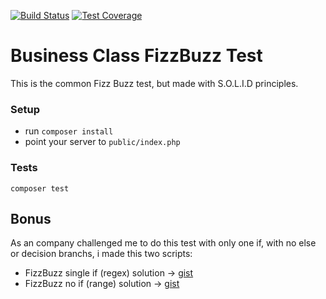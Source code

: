 [![Build Status](https://travis-ci.org/Dreanmer/teste_starcorp.svg?branch=master)](https://travis-ci.org/Dreanmer/teste_starcorp)
[![Test Coverage](https://codeclimate.com/github/Dreanmer/teste_starcorp/badges/coverage.svg)](https://codeclimate.com/github/Dreanmer/teste_starcorp/coverage)

# Business Class FizzBuzz Test

This is the common Fizz Buzz test, but made with S.O.L.I.D principles.

### Setup

- run `composer install`
- point your server to `public/index.php`

### Tests

`composer test`

## Bonus

As an company challenged me to do this test with only one if, with no else or decision branchs, i made this two scripts:

- FizzBuzz single if (regex) solution -> [gist](https://gist.github.com/dreanmer/e49faca778a2cc0efc21fa2d688b6f80)
- FizzBuzz no if (range) solution -> [gist](https://gist.github.com/dreanmer/9ce8f70b6312a799516e2e6939867f35)